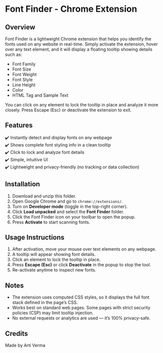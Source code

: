 Font Finder - Chrome Extension
==============================

Overview
--------
Font Finder is a lightweight Chrome extension that helps you identify the fonts used on any website in real-time. 
Simply activate the extension, hover over any text element, and it will display a floating tooltip showing details such as:
- Font Family
- Font Size
- Font Weight
- Font Style
- Line Height
- Color
- HTML Tag and Sample Text

You can click on any element to lock the tooltip in place and analyze it more closely. Press Escape (Esc) or deactivate the extension to exit.

Features
--------
✔️ Instantly detect and display fonts on any webpage  
✔️ Shows complete font styling info in a clean tooltip  
✔️ Click to lock and analyze font details  
✔️ Simple, intuitive UI  
✔️ Lightweight and privacy-friendly (no tracking or data collection)

Installation
------------
1. Download and unzip this folder.
2. Open Google Chrome and go to `chrome://extensions/`.
3. Turn on **Developer mode** (toggle in the top-right corner).
4. Click **Load unpacked** and select the **Font Finder** folder.
5. Click the Font Finder icon on your toolbar to open the popup.
6. Press **Activate** to start scanning fonts.

Usage Instructions
------------------
1. After activation, move your mouse over text elements on any webpage.  
2. A tooltip will appear showing font details.  
3. Click an element to lock the tooltip in place.  
4. Press **Escape (Esc)** or click **Deactivate** in the popup to stop the tool.  
5. Re-activate anytime to inspect new fonts.

Notes
-----
- The extension uses computed CSS styles, so it displays the full font stack defined in the page’s CSS.
- Works best on standard web pages. Some pages with strict security policies (CSP) may limit tooltip injection.
- No external requests or analytics are used — it’s 100% privacy-safe.

Credits
-------
Made by Arti Verma
